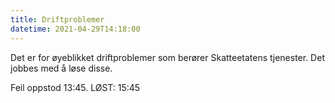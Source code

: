 ```yaml
---
title: Driftproblemer 
datetime: 2021-04-29T14:18:00
---
```

Det er for øyeblikket driftproblemer som berører Skatteetatens tjenester.  Det jobbes med å løse disse.  
 
Feil oppstod 13:45. 
LØST: 15:45
